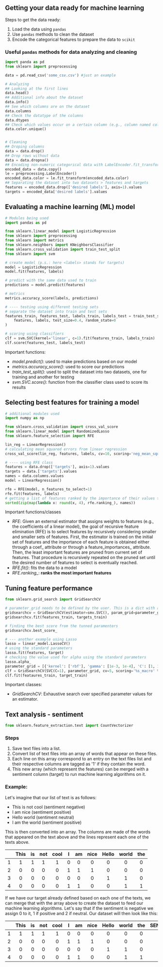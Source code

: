 ## Getting your data ready for machine learning

Steps to get the data ready:

1. Load the data using `pandas`
2. Use `pandas` methods to clean the dataset
3. Encode the categorical features to prepare the data to `scikit`

### Useful `pandas` methods for data analyzing and cleaning

```python
import panda as pd
from sklearn import preprocessing

data = pd.read_csv('some_csv.csv') #just an example

# Analyzing
## Looking at the first lines
data.head()
## Additional info about the dataset
data.info()
## See which columns are on the dataset
data.columns
## Check the datatype of the columns
data.dtypes
## Check which values occur on a certain column (e.g., column named color)
data.color.unique()


# Cleaning
## Droping columns
data = data.drop()
## Drop rows without data
data = data.dropna()
## Encoding non-numeric categorical data with LabelEncoder.fit_transform()
encoded_data = data.copy()
le = preprocessing.LabelEncoder()
encoded_data.color = le.fit_transform(encoded_data.color)
## Separating the dataset into two datasets > features and targets
features = encoded_data.drop(['desired labels'], axis=1).values
targets = encoded_data['desired labels'].values
```

## Evaluating a machine learning (ML) model

```python
# Modules being used
import pandas as pd

from sklearn.linear_model import LogisticRegression
from sklearn import preprocessing
from sklearn import metrics
from sklearn.neighbors import KNeighborsClassifier
from sklearn.cross_validation import train_test_split
from sklearn import svm

# create model (p.s.: here <labels> stands for targets)
model = LogisticRegression
model.fit(features, labels)

# predict with the same data used to train
predictions = model.predict(features)

# metrics
metrics.accuracy_score(labels, predictions)

# ---- testing using different testing sets
# separate the dataset into train and test sets
features_train, features_test, labels_train, labels_test = train_test_split(
    features, labels, test_size=0.4, random_state=0
)

# scoring using classifiers
clf = svm.SVC(kernel='linear', c=1).fit(features_train, labels_train)
clf.score(features_test, labels_test)
```

Important functions:
- *model.predict()*: used to make predictions based on our model
- *metrics.accuracy_score()*: used to score our predictions
- *train_test_split()*: used to split the dataset into two datasets, one for training and another for testing
- *svm.SVC.score()*: function from the classifier class used to score its results

## Selecting best features for training a model

```python
# additional modules used
import numpy as np

from sklearn.cross_validation import cross_val_score
from sklearn.linear_model import RandomizedLasso
from sklearn.feature_selection import RFE

lin_reg = LinearRegression()
# calculating mean squared errors from linear regression
cross_val_score(lin_reg, features, labels, cv=10, scoring='neg_mean_squared_error')

# ---- using RFE class
features = data.drop(['targets'], axis=1).values
targets = data.['targets'].values
names = data.columns.values
model = LinearRegression()

rfe = RFE(model, n_features_to_select=1)
rfe.fit(features, labels)
# getting a list of features ranked by the importance of their values to the model
sorted(zip(map(lambda x: round(x, 4), rfe.ranking_), names))
```

Important functions/classes
- *RFE*: Given an external estimator that assigns weights to features (e.g., the coefficients of a linear model), the goal of recursive feature elimination (RFE) is to select features by recursively considering smaller and smaller sets of features. First, the estimator is trained on the initial set of features and the importance of each feature is obtained either through a coef_ attribute or through a feature_importances_ attribute. Then, the least important features are pruned from current set of features. That procedure is recursively repeated on the pruned set until the desired number of features to select is eventually reached.
- *RFE.fit()*: fits the data to a model
- *RFE.ranking_*: **ranks the most important features**

## Tuning feature performance

```python
from sklearn.grid_search import GridSearchCV

# parameter_grid needs to be defined by the user. This is a dict with all the parameters that can be tuned for our estimator. The grid search method will take them and run different tests with different value and define which set of parameters returned the best score
gridsearchcv = GridSearchCV(estimator=smv.SVC(), param_grid=parameter_grid, n_jobs=1)
gridsearchcv.fit(features_train, targets_train)

# finding the best score from the tunned paramenters
gridsearchcv.best_score_

# --- another example using Lasso
lasso = linear_model.LassoCV()
# using the standard parameters
lasso.fit(features, target)
# checking the value used for alpha using the standard parameters
lasso.alpha_
parameter_grid = [{'kernel': ['rbf'], 'gamma': [1e-3, 1e-4], 'C': [1, 10, 100, 1000]}, {'kernel': ['linear'], 'C': [1, 10, 100, 1000]}]
clf = GridSearchCV(SVC(C=1), parameter_grid, cv=5, scoring='%s_macro' % 'precision')
clf.fit(feataures_train, target_train)
```

Important classes:
- *GridSearchCV*: Exhaustive search over specified parameter values for an estimator.

## Text analysis - sentiment

```python
from sklearn.feature_extraction.text import CountVectorizer
```

### Steps

1. Save text files into a list.
2. Convert list of text files into an array of words that appear on these files.
3. Each line on this array correspond to an entry on the text files list and their respective columns are tagged as '1' if they contain the word.
4. This new array (which represent the features) can be merged with a sentiment column (target) to run machine learning algorithms on it.

### Example:
Let's imagine that our list of text is as follows:

- This is not cool (sentiment negative)
- I am nice (sentiment positive)
- Hello world (sentiment neutral)
- I am the world (sentiment positive)

This is then converted into an array. The columns are made of the words that appeared on the text above and the lines represent each one of the texts above.

||This|is|not|cool|I|am|nice|Hello|world|the|
|:-:|:-:|:-:|:-:|:-:|:-:|:-:|:-:|:-:|:-:|:-:|
|1|1|1|1|1|0|0|0|0|0|0|
|2|0|0|0|0|1|1|1|0|0|0|
|3|0|0|0|0|0|0|0|1|1|0|
|4|0|0|0|0|1|1|0|0|1|1|

If we have our target already defined based on each one of the texts, we can merge that with the array above to create the dataset to feed our machine learning algorithms. Let's say that if the sentiment is negative we assign 0 to it, 1 if positive and 2 if neutral. Our dataset will then look like this:

||This|is|not|cool|I|am|nice|Hello|world|the|SENTIMENT|
|:-:|:-:|:-:|:-:|:-:|:-:|:-:|:-:|:-:|:-:|:-:|:-:|
|1|1|1|1|1|0|0|0|0|0|0|0|
|2|0|0|0|0|1|1|1|0|0|0|1|
|3|0|0|0|0|0|0|0|1|1|0|2|
|4|0|0|0|0|1|1|0|0|1|1|1|

